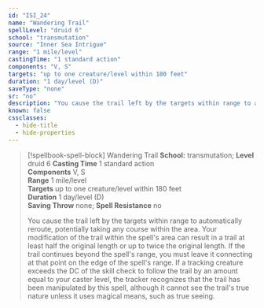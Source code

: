 ```yaml
---
id: "ISI_24"
name: "Wandering Trail"
spellLevel: "druid 6"
school: "transmutation"
source: "Inner Sea Intrigue"
range: "1 mile/level"
castingTime: "1 standard action"
components: "V, S"
targets: "up to one creature/level within 180 feet"
duration: "1 day/level (D)"
saveType: "none"
sr: "no"
description: "You cause the trail left by the targets within range to automatically reroute, potentially taking any course within the area. Your modification of the trail within the spell's area can result in a trail at least half the original length or up to twice the original length. If the trail continues beyond the spell's range, you must leave it connecting at that point on the edge of the spell's range. If a tracking creature exceeds the DC of the skill check to follow the trail by an amount equal to your caster level, the tracker recognizes that the trail has been manipulated by this spell, although it cannot see the trail's true nature unless it uses magical means, such as true seeing."
known: false
cssclasses:
  - hide-title
  - hide-properties
---
```


> [!spellbook-spell-block] Wandering Trail
> **School:** transmutation; **Level** druid 6
> **Casting Time** 1 standard action  
> **Components** V, S  
> **Range** 1 mile/level  
> **Targets** up to one creature/level within 180 feet  
> **Duration** 1 day/level (D)  
> **Saving Throw** none; **Spell Resistance** no
> 
> You cause the trail left by the targets within range to automatically reroute, potentially taking any course within the area. Your modification of the trail within the spell's area can result in a trail at least half the original length or up to twice the original length. If the trail continues beyond the spell's range, you must leave it connecting at that point on the edge of the spell's range. If a tracking creature exceeds the DC of the skill check to follow the trail by an amount equal to your caster level, the tracker recognizes that the trail has been manipulated by this spell, although it cannot see the trail's true nature unless it uses magical means, such as true seeing.